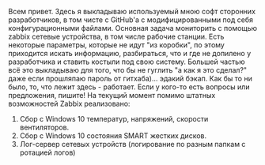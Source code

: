 Всем привет. Здесь я выкладываю используемый мною софт сторонних разработчиков, в том чисте с GitHub'a с модифицированными под себя конфигурационными файлами.
Основная задача мониторить с помощью zabbix сетевые устройства, в том числе рабочие станции.
Есть некоторые параметры, которые не идут "из коробки", по этому приходится искать информацию, разбираться, что и где не допилено у разработчика и ставить костыли под свою систему.
Большей частью всё это выкладываю для того, что бы не гуглить "а как я это сделал?" даже если прошляпаю пароль от гитхаба)... эдакий бэкап.
Как бы то ни было, то, что лежит здесь - работает.
Если у кого-то есть вопросы или предложения, пишите!
На текущий момент помимо штатных возможностей Zabbix реализовано:
1. Сбор с Windows 10 температур, напряжений, скорости вентиляторов.
2. Сбор с Windows 10 состояния SMART жестких дисков.
3. Лог-сервер сетевых устройств (логирование по разным папкам с ротацией логов)